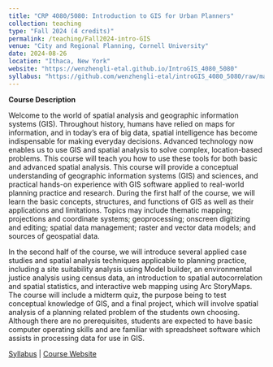 ```yaml
---
title: "CRP 4080/5080: Introduction to GIS for Urban Planners"
collection: teaching
type: "Fall 2024 (4 credits)"
permalink: /teaching/Fall2024-intro-GIS
venue: "City and Regional Planning, Cornell University"
date: 2024-08-26
location: "Ithaca, New York"
website: "https://wenzhengli-etal.github.io/IntroGIS_4080_5080"
syllabus: "https://github.com/wenzhengli-etal/introGIS_4080_5080/raw/main/Syllabus/CRP4080_syllabus_fall2024_v1.pdf"
---
```


**Course Description**

Welcome to the world of spatial analysis and geographic information systems (GIS). Throughout history, humans have relied on maps for information, and in today’s era of big data, spatial intelligence has become indispensable for making everyday decisions. Advanced technology now enables us to use GIS and spatial analysis to solve complex, location-based problems. This course will teach you how to use these tools for both basic and advanced spatial analysis.
This course will provide a conceptual understanding of geographic information systems (GIS) and sciences, and practical hands-on experience with GIS software applied to real-world planning practice and research. During the first half of the course, we will learn the basic concepts, structures, and functions of GIS as well as their applications and limitations. Topics may include thematic mapping; projections and coordinate systems; geoprocessing; onscreen digitizing and editing; spatial data management; raster and vector data models; and sources of geospatial data.

In the second half of the course, we will introduce several applied case studies and spatial analysis techniques applicable to planning practice, including a site suitability analysis using Model builder, an environmental justice analysis using census data, an introduction to spatial autocorrelation and spatial statistics, and interactive web mapping using Arc StoryMaps.
The course will include a midterm quiz, the purpose being to test conceptual knowledge of GIS, and a final project, which will involve spatial analysis of a planning related problem of the students own choosing. Although there are no prerequisites, students are expected to have basic computer operating skills and are familiar with spreadsheet software which assists in processing data for use in GIS. <br/>

[Syllabus](https://github.com/wenzhengli-etal/introGIS_4080_5080/raw/main/Syllabus/CRP4080_syllabus_fall2024_v1.pdf) | [Course Website](https://github.com/wenzhengli-etal/IntroGIS_4080_5080)
